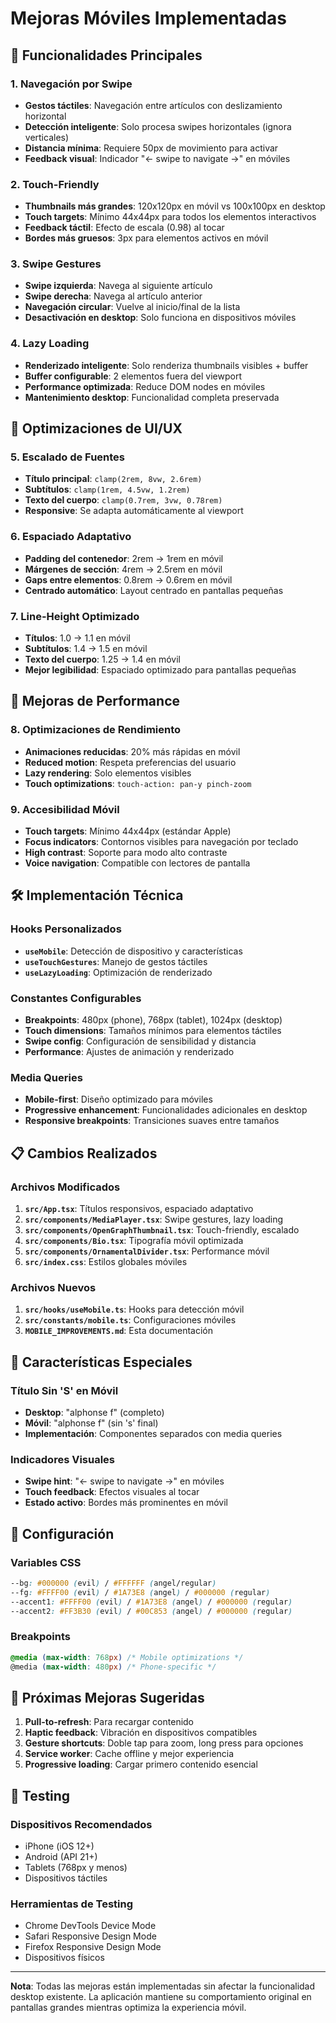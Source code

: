 # Mejoras Móviles Implementadas

## 🎯 Funcionalidades Principales

### 1. Navegación por Swipe
- **Gestos táctiles**: Navegación entre artículos con deslizamiento horizontal
- **Detección inteligente**: Solo procesa swipes horizontales (ignora verticales)
- **Distancia mínima**: Requiere 50px de movimiento para activar
- **Feedback visual**: Indicador "← swipe to navigate →" en móviles

### 2. Touch-Friendly
- **Thumbnails más grandes**: 120x120px en móvil vs 100x100px en desktop
- **Touch targets**: Mínimo 44x44px para todos los elementos interactivos
- **Feedback táctil**: Efecto de escala (0.98) al tocar
- **Bordes más gruesos**: 3px para elementos activos en móvil

### 3. Swipe Gestures
- **Swipe izquierda**: Navega al siguiente artículo
- **Swipe derecha**: Navega al artículo anterior
- **Navegación circular**: Vuelve al inicio/final de la lista
- **Desactivación en desktop**: Solo funciona en dispositivos móviles

### 4. Lazy Loading
- **Renderizado inteligente**: Solo renderiza thumbnails visibles + buffer
- **Buffer configurable**: 2 elementos fuera del viewport
- **Performance optimizada**: Reduce DOM nodes en móviles
- **Mantenimiento desktop**: Funcionalidad completa preservada

## 📱 Optimizaciones de UI/UX

### 5. Escalado de Fuentes
- **Título principal**: `clamp(2rem, 8vw, 2.6rem)`
- **Subtítulos**: `clamp(1rem, 4.5vw, 1.2rem)`
- **Texto del cuerpo**: `clamp(0.7rem, 3vw, 0.78rem)`
- **Responsive**: Se adapta automáticamente al viewport

### 6. Espaciado Adaptativo
- **Padding del contenedor**: 2rem → 1rem en móvil
- **Márgenes de sección**: 4rem → 2.5rem en móvil
- **Gaps entre elementos**: 0.8rem → 0.6rem en móvil
- **Centrado automático**: Layout centrado en pantallas pequeñas

### 7. Line-Height Optimizado
- **Títulos**: 1.0 → 1.1 en móvil
- **Subtítulos**: 1.4 → 1.5 en móvil
- **Texto del cuerpo**: 1.25 → 1.4 en móvil
- **Mejor legibilidad**: Espaciado optimizado para pantallas pequeñas

## 🚀 Mejoras de Performance

### 8. Optimizaciones de Rendimiento
- **Animaciones reducidas**: 20% más rápidas en móvil
- **Reduced motion**: Respeta preferencias del usuario
- **Lazy rendering**: Solo elementos visibles
- **Touch optimizations**: `touch-action: pan-y pinch-zoom`

### 9. Accesibilidad Móvil
- **Touch targets**: Mínimo 44x44px (estándar Apple)
- **Focus indicators**: Contornos visibles para navegación por teclado
- **High contrast**: Soporte para modo alto contraste
- **Voice navigation**: Compatible con lectores de pantalla

## 🛠️ Implementación Técnica

### Hooks Personalizados
- **`useMobile`**: Detección de dispositivo y características
- **`useTouchGestures`**: Manejo de gestos táctiles
- **`useLazyLoading`**: Optimización de renderizado

### Constantes Configurables
- **Breakpoints**: 480px (phone), 768px (tablet), 1024px (desktop)
- **Touch dimensions**: Tamaños mínimos para elementos táctiles
- **Swipe config**: Configuración de sensibilidad y distancia
- **Performance**: Ajustes de animación y renderizado

### Media Queries
- **Mobile-first**: Diseño optimizado para móviles
- **Progressive enhancement**: Funcionalidades adicionales en desktop
- **Responsive breakpoints**: Transiciones suaves entre tamaños

## 📋 Cambios Realizados

### Archivos Modificados
1. **`src/App.tsx`**: Títulos responsivos, espaciado adaptativo
2. **`src/components/MediaPlayer.tsx`**: Swipe gestures, lazy loading
3. **`src/components/OpenGraphThumbnail.tsx`**: Touch-friendly, escalado
4. **`src/components/Bio.tsx`**: Tipografía móvil optimizada
5. **`src/components/OrnamentalDivider.tsx`**: Performance móvil
6. **`src/index.css`**: Estilos globales móviles

### Archivos Nuevos
1. **`src/hooks/useMobile.ts`**: Hooks para detección móvil
2. **`src/constants/mobile.ts`**: Configuraciones móviles
3. **`MOBILE_IMPROVEMENTS.md`**: Esta documentación

## 🎨 Características Especiales

### Título Sin 'S' en Móvil
- **Desktop**: "alphonse f" (completo)
- **Móvil**: "alphonse f" (sin 's' final)
- **Implementación**: Componentes separados con media queries

### Indicadores Visuales
- **Swipe hint**: "← swipe to navigate →" en móviles
- **Touch feedback**: Efectos visuales al tocar
- **Estado activo**: Bordes más prominentes en móvil

## 🔧 Configuración

### Variables CSS
```css
--bg: #000000 (evil) / #FFFFFF (angel/regular)
--fg: #FFFF00 (evil) / #1A73E8 (angel) / #000000 (regular)
--accent1: #FFFF00 (evil) / #1A73E8 (angel) / #000000 (regular)
--accent2: #FF3B30 (evil) / #00C853 (angel) / #000000 (regular)
```

### Breakpoints
```css
@media (max-width: 768px) /* Mobile optimizations */
@media (max-width: 480px) /* Phone-specific */
```

## 🚀 Próximas Mejoras Sugeridas

1. **Pull-to-refresh**: Para recargar contenido
2. **Haptic feedback**: Vibración en dispositivos compatibles
3. **Gesture shortcuts**: Doble tap para zoom, long press para opciones
4. **Service worker**: Cache offline y mejor experiencia
5. **Progressive loading**: Cargar primero contenido esencial

## 📱 Testing

### Dispositivos Recomendados
- iPhone (iOS 12+)
- Android (API 21+)
- Tablets (768px y menos)
- Dispositivos táctiles

### Herramientas de Testing
- Chrome DevTools Device Mode
- Safari Responsive Design Mode
- Firefox Responsive Design Mode
- Dispositivos físicos

---

**Nota**: Todas las mejoras están implementadas sin afectar la funcionalidad desktop existente. La aplicación mantiene su comportamiento original en pantallas grandes mientras optimiza la experiencia móvil.
